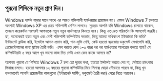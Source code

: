 ﻿<?php require("../../entete.php");
 require("../../base.php");
require("../../fonctions.php");?>


<div id="corps">

<h2>পুরনো পিসিকে নতুন প্রাণ দিন।</h2>

<p>Windows ভার্সন বাড়ার সাথে সাথে এর আরও শক্তিশালী হার্ডওয়্যার প্রয়োজন হয়। যেমন  Windows 7 চালাতে অবশ্যই Windows XP এর চেয়ে শক্তিশালী মেশিন লাগবে। সুতরাং আপনি যদি Windows চালাতে থাকেন, তাহলে কয়েকদিন পরপরই আপনাকে নতুন নতুন হার্ডওয়্যার কিনতে হবে। কিন্তু এত দ্রুত পরিবর্তন কি আসলেই জরুরী। হ্যা, অনেকেরই হয়ত নতুন এবং বেশী শক্তিশালী কম্পিউটার দরকার, কিন্তু আমরা অধিকাংশ ইউজাররা কি করি? ইন্টারনেট ব্রাউজ করি, ইমেইল আদান-প্রদান করি, গান-মুভি দেখি, কেউ হয়তো বড়জোর ডকুমেন্ট লেখালেখি করি, প্রেজেন্টেশানের জন্য স্লাইড তৈরী করি। এসব করতে কেন ২-৩ বছর পর পর হার্ডওয়্যার আপগ্রেড করতে হবে? যে কম্পিউটারটা ৫ বছর আগে খুব ভালো কাজ দিত সেটা এখন কেন কাজে আসবে না?</p>

<p>আপনার পুরনো যে পিসিতে Windows 7 চলা তো দূরের কথা, হয়তো ইন্সটলই করতে দেয় না, সেটাতে চমৎকার লিনাক্স চলবে। হয়তো আপনার ১২ বছরের পুরনো কম্পিউটার নিয়ে লিনাক্স ঘোড়া দৌড়াতে পারবে না, কিন্তু খুব ভালভাবেই আপনি প্রয়োজনীয় কাজগুলো (ইন্টারনেট সার্ফিং, ডকুমেন্ট তৈরী করা) সেরে নিতে পারবেন।</p>

</div>
</body>
</html>

